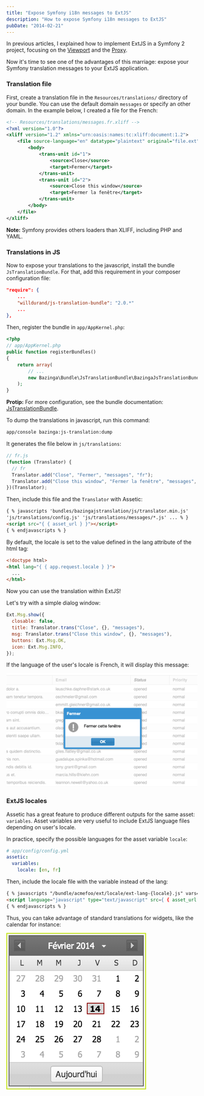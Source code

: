 ```yaml
---
title: "Expose Symfony i18n messages to ExtJS"
description: "How to expose Symfony i18n messages to ExtJS"
pubDate: "2014-02-21"
---
```


In previous articles, I explained how to implement ExtJS in a Symfony 2 project, focusing on the [Viewport](../2014-02-04-extjs-with-symfony-part1) and the [Proxy](../2014-02-09-extjs-with-symfony-part2).

Now it's time to see one of the advantages of this marriage: expose your Symfony translation messages to your ExtJS application.

### Translation file

First, create a translation file in the `Resources/translations/` directory of your bundle.
You can use the default domain `messages` or specify an other domain.
In the example below, I created a file for the French:

```xml
<!-- Resources/translations/messages.fr.xliff -->
<?xml version="1.0"?>
<xliff version="1.2" xmlns="urn:oasis:names:tc:xliff:document:1.2">
    <file source-language="en" datatype="plaintext" original="file.ext">
        <body>
            <trans-unit id="1">
                <source>Close</source>
                <target>Fermer</target>
            </trans-unit>
            <trans-unit id="2">
                <source>Close this window</source>
                <target>Fermer la fenêtre</target>
            </trans-unit>
        </body>
    </file>
</xliff>
```

**Note:** Symfony provides others loaders than XLIFF, including PHP and YAML.

### Translations in JS

Now to expose your translations to the javascript, install the bundle `JsTranslationBundle`.
For that, add this requirement in your composer configuration file:

```json
"require": {
    ...
    "willdurand/js-translation-bundle": "2.0.*"
    ...
},
```

Then, register the bundle in `app/AppKernel.php`:

```php
<?php
// app/AppKernel.php
public function registerBundles()
{
    return array(
        // ...
        new Bazinga\Bundle\JsTranslationBundle\BazingaJsTranslationBundle(),
    );
}
```

**Protip:** For more configuration, see the bundle documentation: [JsTranslationBundle](https://github.com/willdurand/BazingaJsTranslationBundle/blob/master/Resources/doc/index.md).

To dump the translations in javascript, run this command:

```sh
app/console bazinga:js-translation:dump
```

It generates the file below in `js/translations`:

```js
// fr.js
(function (Translator) {
  // fr
  Translator.add("Close", "Fermer", "messages", "fr");
  Translator.add("Close this window", "Fermer la fenêtre", "messages", "fr");
})(Translator);
```

Then, include this file and the `Translator` with Assetic:

```html
{ % javascripts 'bundles/bazingajstranslation/js/translator.min.js'
'js/translations/config.js' 'js/translations/messages/*.js' ... % }
<script src="{ { asset_url } }"></script>
{ % endjavascripts % }
```

By default, the locale is set to the value defined in the lang attribute of the html tag:

```html
<!doctype html>
<html lang="{ { app.request.locale } }">
  ...
</html>
```

Now you can use the translation within ExtJS!

Let's try with a simple dialog window:

```js
Ext.Msg.show({
  closable: false,
  title: Translator.trans("Close", {}, "messages"),
  msg: Translator.trans("Close this window", {}, "messages"),
  buttons: Ext.Msg.OK,
  icon: Ext.Msg.INFO,
});
```

If the language of the user's locale is French, it will display this message:

![screenshot](/images/posts/screen_msgalertfr.png)

### ExtJS locales

Assetic has a great feature to produce different outputs for the same asset: `variables`.
Asset variables are very useful to include ExtJS language files depending on user's locale.

In practice, specify the possible languages for the asset variable `locale`:

```yaml
# app/config/config.yml
assetic:
  variables:
    locale: [en, fr]
```

Then, include the locale file with the variable instead of the lang:

```html
{ % javascripts "/bundle/acmefoo/ext/locale/ext-lang-{locale}.js" vars=["locale"] % }
<script language="javascript" type="text/javascript" src={ { asset_url } }"></script>
{ % endjavascripts % }
```

Thus, you can take advantage of standard translations for widgets, like the calendar for instance:

![screenshot](/images/posts/screen_calendarfr.png)
